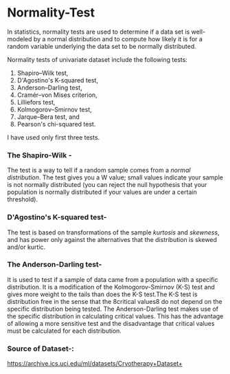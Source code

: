 # Normality-Test
In statistics, normality tests are used to determine if a data set is well-modeled by a normal distribution and to compute how likely it is for a random variable underlying the data set to be normally distributed.

Normality tests of univariate dataset include the following tests:
1. Shapiro–Wilk test,
2. D'Agostino's K-squared test, 
3. Anderson–Darling test,
4. Cramér–von Mises criterion,
5. Lilliefors test,
6. Kolmogorov–Smirnov test,
7. Jarque–Bera test, and
8. Pearson's chi-squared test.

I have used only first three tests.

### The Shapiro-Wilk -
The test is a way to tell if a random sample comes from a *normal distribution*. The test gives you a W value; small values indicate your sample is not normally distributed (you can reject the null hypothesis that your population is normally distributed if your values are under a certain threshold).

### D'Agostino's K-squared test-
The test is based on transformations of the sample *kurtosis* and *skewness*, and has power only against the alternatives that the distribution is skewed and/or kurtic.

### The Anderson-Darling test-
It is used to test if a sample of data came from a population with a specific distribution. It is a modification of the Kolmogorov-Smirnov (K-S) test and gives more weight to the tails than does the K-S test.The K-S test is distribution free in the sense that the 8critical values8 do not depend on the specific distribution being tested. The Anderson-Darling test makes use of the specific distribution in calculating critical values. This has the advantage of allowing a more sensitive test and the disadvantage that critical values must be calculated for each distribution.


### Source of Dataset-:
https://archive.ics.uci.edu/ml/datasets/Cryotherapy+Dataset+
